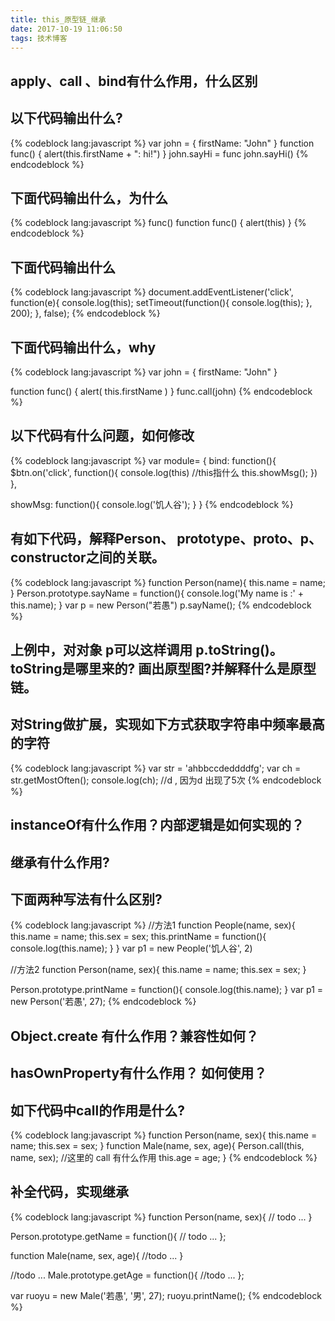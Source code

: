 ```yaml
---
title: this_原型链_继承
date: 2017-10-19 11:06:50
tags: 技术博客
---
```

## apply、call 、bind有什么作用，什么区别

## 以下代码输出什么?
{% codeblock lang:javascript %}
var john = {
  firstName: "John"
}
function func() {
  alert(this.firstName + ": hi!")
}
john.sayHi = func
john.sayHi()
{% endcodeblock %}
## 下面代码输出什么，为什么
{% codeblock lang:javascript %}
func()
function func() {
  alert(this)
}
{% endcodeblock %}
## 下面代码输出什么
{% codeblock lang:javascript %}
document.addEventListener('click', function(e){
    console.log(this);
    setTimeout(function(){
        console.log(this);
    }, 200);
}, false);
{% endcodeblock %}
## 下面代码输出什么，why
{% codeblock lang:javascript %}
var john = {
  firstName: "John"
}

function func() {
  alert( this.firstName )
}
func.call(john)
{% endcodeblock %}
## 以下代码有什么问题，如何修改
{% codeblock lang:javascript %}
var module= {
  bind: function(){
    $btn.on('click', function(){
      console.log(this) //this指什么
      this.showMsg();
    })
  },

  showMsg: function(){
    console.log('饥人谷');
  }
}
{% endcodeblock %}
## 有如下代码，解释Person、 prototype、__proto__、p、constructor之间的关联。
{% codeblock lang:javascript %}
function Person(name){
    this.name = name;
}
Person.prototype.sayName = function(){
    console.log('My name is :' + this.name);
}
var p = new Person("若愚")
p.sayName();
{% endcodeblock %}
## 上例中，对对象 p可以这样调用 p.toString()。toString是哪里来的? 画出原型图?并解释什么是原型链。

## 对String做扩展，实现如下方式获取字符串中频率最高的字符
{% codeblock lang:javascript %}
var str = 'ahbbccdeddddfg';
var ch = str.getMostOften();
console.log(ch); //d , 因为d 出现了5次
{% endcodeblock %}
## instanceOf有什么作用？内部逻辑是如何实现的？

## 继承有什么作用?

## 下面两种写法有什么区别?
{% codeblock lang:javascript %}
//方法1
function People(name, sex){
    this.name = name;
    this.sex = sex;
    this.printName = function(){
        console.log(this.name);
    }
}
var p1 = new People('饥人谷', 2)

//方法2
function Person(name, sex){
    this.name = name;
    this.sex = sex;
}

Person.prototype.printName = function(){
    console.log(this.name);
}
var p1 = new Person('若愚', 27);
{% endcodeblock %}
## Object.create 有什么作用？兼容性如何？

## hasOwnProperty有什么作用？ 如何使用？

## 如下代码中call的作用是什么?
{% codeblock lang:javascript %}
function Person(name, sex){
    this.name = name;
    this.sex = sex;
}
function Male(name, sex, age){
    Person.call(this, name, sex);    //这里的 call 有什么作用
    this.age = age;
}
{% endcodeblock %}
## 补全代码，实现继承
{% codeblock lang:javascript %}
function Person(name, sex){
    // todo ...
}

Person.prototype.getName = function(){
    // todo ...
};    

function Male(name, sex, age){
   //todo ...
}

//todo ...
Male.prototype.getAge = function(){
    //todo ...
};

var ruoyu = new Male('若愚', '男', 27);
ruoyu.printName();
{% endcodeblock %}
